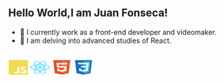 ## Hello World,I am Juan Fonseca!

- 🔭 I currently work as a front-end developer and videomaker.
- 🌱 I am delving into advanced studies of React.

<div style="display: inline_block"><br>
  <img align="center" alt="juan-Js" height="30" width="40" src="https://raw.githubusercontent.com/devicons/devicon/master/icons/javascript/javascript-plain.svg">
  <img align="center" alt="juan-React" height="30" width="40" src="https://raw.githubusercontent.com/devicons/devicon/master/icons/react/react-original.svg">
  <img align="center" alt="juan-HTML" height="30" width="40" src="https://raw.githubusercontent.com/devicons/devicon/master/icons/html5/html5-original.svg">
  <img align="center" alt="juan-CSS" height="30" width="40" src="https://raw.githubusercontent.com/devicons/devicon/master/icons/css3/css3-original.svg">
</div>
